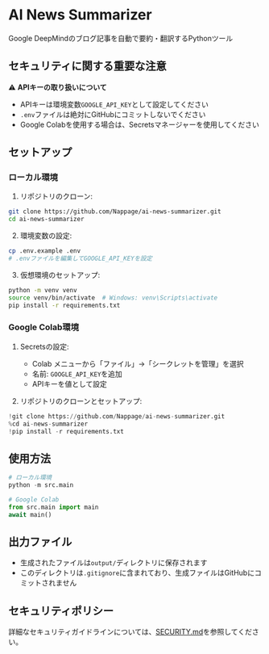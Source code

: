 # AI News Summarizer

Google DeepMindのブログ記事を自動で要約・翻訳するPythonツール

## セキュリティに関する重要な注意

⚠️ **APIキーの取り扱いについて**
- APIキーは環境変数`GOOGLE_API_KEY`として設定してください
- `.env`ファイルは絶対にGitHubにコミットしないでください
- Google Colabを使用する場合は、Secretsマネージャーを使用してください

## セットアップ

### ローカル環境

1. リポジトリのクローン:
```bash
git clone https://github.com/Nappage/ai-news-summarizer.git
cd ai-news-summarizer
```

2. 環境変数の設定:
```bash
cp .env.example .env
# .envファイルを編集してGOOGLE_API_KEYを設定
```

3. 仮想環境のセットアップ:
```bash
python -m venv venv
source venv/bin/activate  # Windows: venv\Scripts\activate
pip install -r requirements.txt
```

### Google Colab環境

1. Secretsの設定:
   - Colab メニューから「ファイル」→「シークレットを管理」を選択
   - 名前: `GOOGLE_API_KEY`を追加
   - APIキーを値として設定

2. リポジトリのクローンとセットアップ:
```python
!git clone https://github.com/Nappage/ai-news-summarizer.git
%cd ai-news-summarizer
!pip install -r requirements.txt
```

## 使用方法

```python
# ローカル環境
python -m src.main

# Google Colab
from src.main import main
await main()
```

## 出力ファイル

- 生成されたファイルは`output/`ディレクトリに保存されます
- このディレクトリは`.gitignore`に含まれており、生成ファイルはGitHubにコミットされません

## セキュリティポリシー

詳細なセキュリティガイドラインについては、[SECURITY.md](SECURITY.md)を参照してください。